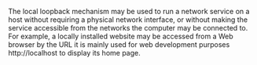 The local loopback mechanism may be used to run a network service on a host without requiring a physical network interface, or without making the service accessible from the networks the computer may be connected to. For example, a locally installed website may be accessed from a Web browser by the URL it is mainly used for web development purposes http://localhost to display its home page.